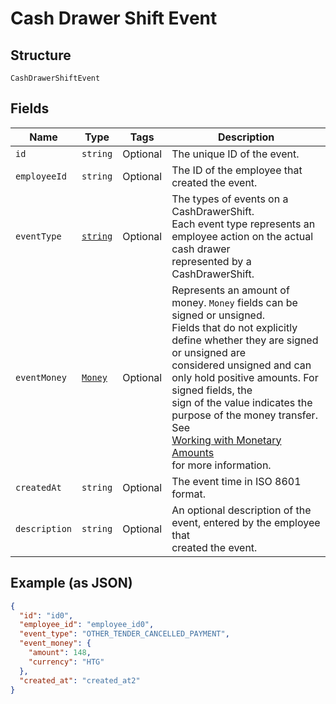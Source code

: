 
# Cash Drawer Shift Event

## Structure

`CashDrawerShiftEvent`

## Fields

| Name | Type | Tags | Description |
|  --- | --- | --- | --- |
| `id` | `string` | Optional | The unique ID of the event. |
| `employeeId` | `string` | Optional | The ID of the employee that created the event. |
| `eventType` | [`string`](/doc/models/cash-drawer-event-type.md) | Optional | The types of events on a CashDrawerShift.<br>Each event type represents an employee action on the actual cash drawer<br>represented by a CashDrawerShift. |
| `eventMoney` | [`Money`](/doc/models/money.md) | Optional | Represents an amount of money. `Money` fields can be signed or unsigned.<br>Fields that do not explicitly define whether they are signed or unsigned are<br>considered unsigned and can only hold positive amounts. For signed fields, the<br>sign of the value indicates the purpose of the money transfer. See<br>[Working with Monetary Amounts](https://developer.squareup.com/docs/build-basics/working-with-monetary-amounts)<br>for more information. |
| `createdAt` | `string` | Optional | The event time in ISO 8601 format. |
| `description` | `string` | Optional | An optional description of the event, entered by the employee that<br>created the event. |

## Example (as JSON)

```json
{
  "id": "id0",
  "employee_id": "employee_id0",
  "event_type": "OTHER_TENDER_CANCELLED_PAYMENT",
  "event_money": {
    "amount": 148,
    "currency": "HTG"
  },
  "created_at": "created_at2"
}
```


